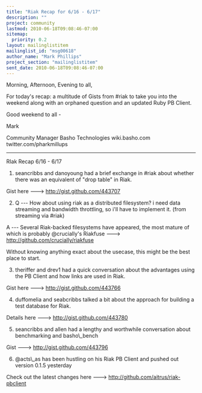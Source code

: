 ```yaml
---
title: "Riak Recap for 6/16 - 6/17"
description: ""
project: community
lastmod: 2010-06-18T09:08:46-07:00
sitemap:
  priority: 0.2
layout: mailinglistitem
mailinglist_id: "msg00618"
author_name: "Mark Phillips"
project_section: "mailinglistitem"
sent_date: 2010-06-18T09:08:46-07:00
---
```



Morning, Afternoon, Evening to all,

For today's recap: a multitude of Gists from #riak to take you into
the weekend along with an orphaned question and an updated Ruby PB
Client.

Good weekend to all -

Mark

Community Manager
Basho Technologies
wiki.basho.com
twitter.com/pharkmillups

----

RIak Recap 6/16 - 6/17

1) seancribbs and danoyoung had a brief exchange in #riak about
whether there was an equivalent of "drop table" in Riak.

Gist here ---&gt; http://gist.github.com/443707

2) Q --- How about using riak as a distributed filesystem? i need data
streaming and bandwidth throttling, so i'll have to implement it.
(from streaming via #riak)

 A --- Several Riak-backed filesystems have appeared, the most
mature of which is probably @crucially's Riakfuse ---&gt;
http://github.com/crucially/riakfuse

Without knowing anything exact about the usecase, this might be the
best place to start.

3) theriffer and drev1 had a quick conversation about the advantages
using the PB Client and how links are used in Riak.

Gist here ---&gt; http://gist.github.com/443766

4) duffomelia and seabcribbs talked a bit about the approach for
building a test database for Riak.

Details here ---&gt; http://gist.github.com/443780

5) seancribbs and allen had a lengthy and worthwhile conversation
about benchmarking and basho\\_bench

Gist ---&gt; http://gist.github.com/443796

6) @acts\\_as has been hustling on his Riak PB Client and pushed out
version 0.1.5 yesterday

Check out the latest changes here ---&gt; http://github.com/aitrus/riak-pbclient

